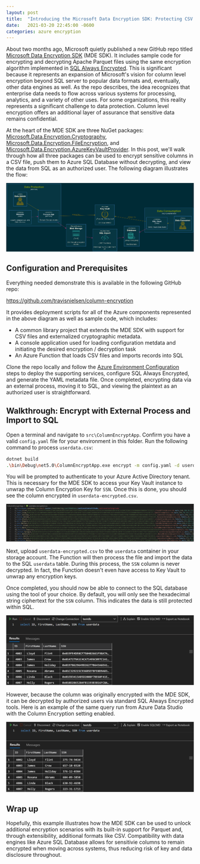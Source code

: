 ```yaml
---
layout: post
title:  "Introducing the Microsoft Data Encryption SDK: Protecting CSV Files"
date:   2021-03-20 22:45:00 -0600
categories: azure encryption
---
```

About two months ago, Microsoft quietly published a new GitHub repo titled [Microsoft Data Encryption SDK][mde-sdk] (MDE SDK). It includes sample code for encrypting and decrypting Apache Parquet files using the same encryption algorithm implemented in [SQL Always Encrypted][sql-ae]. This is significant because it represents an expansion of Microsoft's vision for column level encryption beyond SQL server to popular data formats and, eventually, other data engines as well. As the repo describes, the idea recognizes that enterprise data needs to flow across various systems for processing, analytics, and a variety of other uses. For some organizations, this reality represents a significant challenge to data protection. Column level encryption offers an additional layer of assurance that sensitive data remains confidential.

At the heart of the MDE SDK are three NuGet packages: [Microsoft.Data.Encryption.Cryptography][mde-crypto], [Microsoft.Data.Encryption.FileEncryption][mde-file], and [
Microsoft.Data.Encryption.AzureKeyVaultProvider][mde-keyvault]. In this post, we'll walk through how all three packages can be used to encrypt sensitive columns in a CSV file, push them to Azure SQL Database without decrypting, and view the data from SQL as an authorized user. The following diagram illustrates the flow:

![alt text](/media/2021-03-20/diagram-mde-csv.png "Data protection CSV example")

## Configuration and Prerequisites

Everything needed demonstrate this is available in the following GitHub repo:

https://github.com/travisnielsen/column-encryption

It provides deployment scripts for all of the Azure components represented in the above diagram as well as sample code, which includes:

* A common library project that extends the MDE SDK with support for CSV files and externalized cryptographic metadata.
* A console application used for loading configuration metdata and initiating the desired encryption / decryption task
* An Azure Function that loads CSV files and imports records into SQL

Clone the repo locally and follow the [Azure Environment Configuration][ce-setup] steps to deploy the supporting services, configure SQL Always Encrypted, and generate the YAML metadata file. Once completed, encrypting data via an external process, moving it to SQL, and viewing the plaintext as an authorized user is straightforward.

## Walkthrough: Encrypt with External Process and Import to SQL

Open a terminal and navigate to `src\ColumnEncryptApp`. Confirm you have a valid `config.yaml` file for your environment in this folder. Run the following command to process `userdata.csv`:

```bash
dotnet build
.\bin\Debug\net5.0\ColumnEncryptApp.exe encrypt -m config.yaml -d userdata.csv
```

You will be prompted to authenticate to your Azure Active Directory tenant. This is necessary for the MDE SDK to access your Key Vault instance to unwrap the Column Encryption Key for  `SSN`. Once this is done, you should see the column encrypted in `userdata-encrypted.csv`.

![SSN column encrypted](/media/2021-03-20/csv-encrypted.png "SSN column encrypted")

Next, upload `userdata-encrypted.csv` to the `userdata` container in your storage account. The Function will then process the file and import the data to the SQL `userdata` table. During this process, the `SSN` column is never decrypted. In fact, the Function doesn't even have access to Key Vault to unwrap any encryption keys.

Once completed, you should now be able to connect to the SQL database using the tool of your choice. By default, you will only see the hexadecimal string ciphertext for the `SSN` column. This indicates the data is still protected within SQL.

![sql query with ciphertext](/media/2021-03-20/sql-query-ciphertext.png "Query with no admin access to SSN")

However, because the column was originally encrypted with the MDE SDK, it can be decrypted by authorized users via standard SQL Always Encrypted tools. Here is an example of the same query run from Azure Data Studio with the Column Encryption setting enabled.

![sql query with plaintext](/media/2021-03-20/sql-query-plaintext.png "Query with no admin access to SSN")

## Wrap up

Hopefully, this example illustrates how the MDE SDK can be used to unlock additional encryption scenarios with its built-in support for Parquet and, through extensibility, additional formats like CSV. Compatibility with data engines like Azure SQL Database allows for sensitivie columns to remain encrypted when moving across systems, thus reducing risk of key and data disclosure throughout.

[mde-sdk]: https://github.com/Azure/microsoft-data-encryption-sdk
[sql-ae]: https://docs.microsoft.com/en-us/sql/relational-databases/security/encryption/always-encrypted-database-engine?view=azuresqldb-current
[sql-ae-crypto]: https://docs.microsoft.com/en-us/sql/relational-databases/security/encryption/always-encrypted-cryptography?view=sql-server-ver15#data-encryption-algorithm
[mde-crypto]: https://www.nuget.org/packages/Microsoft.Data.Encryption.Cryptography
[mde-file]: https://www.nuget.org/packages/Microsoft.Data.Encryption.FileEncryption
[mde-keyvault]: https://www.nuget.org/packages/Microsoft.Data.Encryption.AzureKeyVaultProvider
[ce-setup]: https://github.com/travisnielsen/column-encryption/blob/main/docs/configure-azure.md
